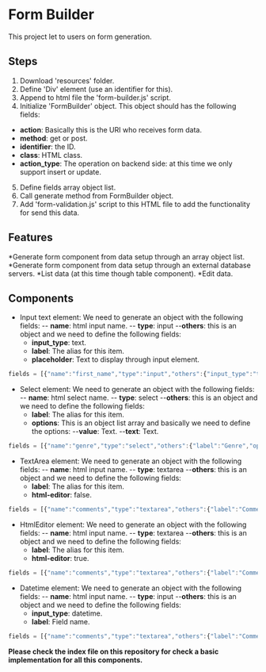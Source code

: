 # Form Builder

This project let to users on form generation.

## Steps

1. Download 'resources' folder.
2. Define 'Div' element (use an identifier for this).
3. Append to html file the 'form-builder.js' script.
4. Initialize 'FormBuilder' object. This object should has the following fields:
 * **action**: Basically this is the URI who receives form data.
 * **method**: get or post.
 * **identifier**: the ID. 
 * **class**: HTML class.
 * **action_type**: The operation on backend side: at this time we only support insert or update.
5. Define fields array object list.
6. Call generate method from FormBuilder object.
7. Add 'form-validation.js' script to this HTML file to add the functionality for send this data. 

## Features

*Generate form component from data setup through an array object list.
*Generate form component from data setup through an external database servers.
*List data (at this time though table component).
*Edit data.

## Components

- Input text element: We need to generate an object with the following fields:
  -- **name**: html input name.
  -- **type**: input
  --**others**: this is an object and we need to define the following fields:
  * **input_type**: text.
  * **label**: The alias for this item.
  * **placeholder**: Text to display through input element.
  
```javascript
fields = [{"name":"first_name","type":"input","others":{"input_type":"text","label":"First Name","placeholder":"First name"}}]
```
- Select element: We need to generate an object with the following fields:
  -- **name**: html select name.
  -- **type**: select
  --**others**: this is an object and we need to define the following fields:
  * **label**: The alias for this item.
  * **options**: This is an object list array and basically we need to define the options:
  --**value**: Text.
  --**text**: Text.
  
```javascript
fields = [{"name":"genre","type":"select","others":{"label":"Genre","options":[{"value":"male","text":"Male"},{"value":"female","text":"Female"}]}}]
```
- TextArea  element: We need to generate an object with the following fields:
  -- **name**: html input name.
  -- **type**: textarea
  --**others**: this is an object and we need to define the following fields:
  * **label**: The alias for this item.
  * **html-editor**: false.
  
```javascript
fields = [{"name":"comments","type":"textarea","others":{"label":"Comments","html-editor":false}}]
```
- HtmlEditor  element: We need to generate an object with the following fields:
  -- **name**: html input name.
  -- **type**: textarea
  --**others**: this is an object and we need to define the following fields:
  * **label**: The alias for this item.
  * **html-editor**: true.
  
```javascript
fields = [{"name":"comments","type":"textarea","others":{"label":"Comments","html-editor":true}}]
```
- Datetime  element: We need to generate an object with the following fields:
  -- **name**: html input name.
  -- **type**: input
  --**others**: this is an object and we need to define the following fields:
  * **input_type**: datetime.
  * **label**: Field name.
  
```javascript
fields = [{"name":"comments","type":"textarea","others":{"label":"Comments","html-editor":true}}]
```

**Please check the index file on this repository for check a basic implementation for all this components.**